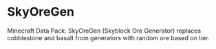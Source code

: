 # SkyOreGen
Minecraft Data Pack:  SkyOreGen (Skyblock Ore Generator) replaces cobblestone and basalt from generators with random ore based on tier.
